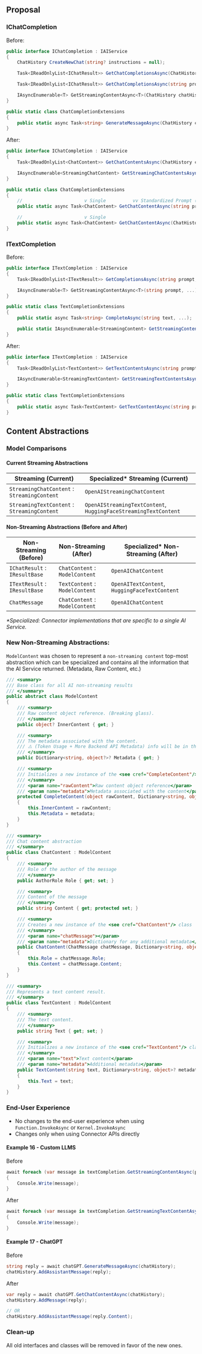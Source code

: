 ## Proposal

### IChatCompletion

Before:

```csharp
public interface IChatCompletion : IAIService
{
    ChatHistory CreateNewChat(string? instructions = null);

    Task<IReadOnlyList<IChatResult>> GetChatCompletionsAsync(ChatHistory chat, ...);

    Task<IReadOnlyList<IChatResult>> GetChatCompletionsAsync(string prompt, ...);

    IAsyncEnumerable<T> GetStreamingContentAsync<T>(ChatHistory chatHistory, ...);
}

public static class ChatCompletionExtensions
{
    public static async Task<string> GenerateMessageAsync(ChatHistory chat, ...);
}
```

After:

```csharp
public interface IChatCompletion : IAIService
{
    Task<IReadOnlyList<ChatContent>> GetChatContentsAsync(ChatHistory chat, ..> tags)

    IAsyncEnumerable<StreamingChatContent> GetStreamingChatContentsAsync(ChatHistory chatHistory, ...);
}

public static class ChatCompletionExtensions
{
    //                       v Single          vv Standardized Prompt (Parse <message> tags)
    public static async Task<ChatContent> GetChatContentAsync(string prompt, ...);

    //                       v Single
    public static async Task<ChatContent> GetChatContentAsync(ChatHistory chatHistory, ...);
}
```

### ITextCompletion

Before:

```csharp
public interface ITextCompletion : IAIService
{
    Task<IReadOnlyList<ITextResult>> GetCompletionsAsync(string prompt, ...);

    IAsyncEnumerable<T> GetStreamingContentAsync<T>(string prompt, ...);
}

public static class TextCompletionExtensions
{
    public static async Task<string> CompleteAsync(string text, ...);

    public static IAsyncEnumerable<StreamingContent> GetStreamingContentAsync(string input, ...);
}
```

After:

```csharp
public interface ITextCompletion : IAIService
{
    Task<IReadOnlyList<TextContent>> GetTextContentsAsync(string prompt, ...);

    IAsyncEnumerable<StreamingTextContent> GetStreamingTextContentsAsync(string prompt, ...);
}

public static class TextCompletionExtensions
{
    public static async Task<TextContent> GetTextContentAsync(string prompt, ...);
}
```

## Content Abstractions

### Model Comparisons

#### Current Streaming Abstractions

| Streaming (Current)                         | Specialized\* Streaming (Current)                               |
| ------------------------------------------- | --------------------------------------------------------------- |
| `StreamingChatContent` : `StreamingContent` | `OpenAIStreamingChatContent`                                    |
| `StreamingTextContent` : `StreamingContent` | `OpenAIStreamingTextContent`, `HuggingFaceStreamingTextContent` |

#### Non-Streaming Abstractions (Before and After)

| Non-Streaming (Before)        | Non-Streaming (After)          | Specialized\* Non-Streaming (After)           |
| ----------------------------- | ------------------------------ | --------------------------------------------- |
| `IChatResult` : `IResultBase` | `ChatContent` : `ModelContent` | `OpenAIChatContent`                           |
| `ITextResult` : `IResultBase` | `TextContent` : `ModelContent` | `OpenAITextContent`, `HuggingFaceTextContent` |
| `ChatMessage`                 | `ChatContent` : `ModelContent` | `OpenAIChatContent`                           |

_\*Specialized: Connector implementations that are specific to a single AI Service._

### New Non-Streaming Abstractions:

`ModelContent` was chosen to represent a `non-streaming content` top-most abstraction which can be specialized and contains all the information that the AI Service returned. (Metadata, Raw Content, etc.)

```csharp
/// <summary>
/// Base class for all AI non-streaming results
/// </summary>
public abstract class ModelContent
{
    /// <summary>
    /// Raw content object reference. (Breaking glass).
    /// </summary>
    public object? InnerContent { get; }

    /// <summary>
    /// The metadata associated with the content.
    /// ⚠️ (Token Usage + More Backend API Metadata) info will be in this dictionary. Old IResult.ModelResult) ⚠️
    /// </summary>
    public Dictionary<string, object?>? Metadata { get; }

    /// <summary>
    /// Initializes a new instance of the <see cref="CompleteContent"/> class.
    /// </summary>
    /// <param name="rawContent">Raw content object reference</param>
    /// <param name="metadata">Metadata associated with the content</param>
    protected CompleteContent(object rawContent, Dictionary<string, object>? metadata = null)
    {
        this.InnerContent = rawContent;
        this.Metadata = metadata;
    }
}
```

```csharp
/// <summary>
/// Chat content abstraction
/// </summary>
public class ChatContent : ModelContent
{
    /// <summary>
    /// Role of the author of the message
    /// </summary>
    public AuthorRole Role { get; set; }

    /// <summary>
    /// Content of the message
    /// </summary>
    public string Content { get; protected set; }

    /// <summary>
    /// Creates a new instance of the <see cref="ChatContent"/> class
    /// </summary>
    /// <param name="chatMessage"></param>
    /// <param name="metadata">Dictionary for any additional metadata</param>
    public ChatContent(ChatMessage chatMessage, Dictionary<string, object>? metadata = null) : base(chatMessage, metadata)
    {
        this.Role = chatMessage.Role;
        this.Content = chatMessage.Content;
    }
}
```

```csharp
/// <summary>
/// Represents a text content result.
/// </summary>
public class TextContent : ModelContent
{
    /// <summary>
    /// The text content.
    /// </summary>
    public string Text { get; set; }

    /// <summary>
    /// Initializes a new instance of the <see cref="TextContent"/> class.
    /// </summary>
    /// <param name="text">Text content</param>
    /// <param name="metadata">Additional metadata</param>
    public TextContent(string text, Dictionary<string, object>? metadata = null) : base(text, metadata)
    {
        this.Text = text;
    }
}
```

### End-User Experience

- No changes to the end-user experience when using `Function.InvokeAsync` or `Kernel.InvokeAsync`
- Changes only when using Connector APIs directly

#### Example 16 - Custom LLMS

Before

```csharp
await foreach (var message in textCompletion.GetStreamingContentAsync(prompt, executionSettings))
{
    Console.Write(message);
}
```

After

```csharp
await foreach (var message in textCompletion.GetStreamingTextContentAsync(prompt, executionSettings))
{
    Console.Write(message);
}
```

#### Example 17 - ChatGPT

Before

```csharp
string reply = await chatGPT.GenerateMessageAsync(chatHistory);
chatHistory.AddAssistantMessage(reply);
```

After

```csharp
var reply = await chatGPT.GetChatContentAsync(chatHistory);
chatHistory.AddMessage(reply);

// OR
chatHistory.AddAssistantMessage(reply.Content);
```

### Clean-up

All old interfaces and classes will be removed in favor of the new ones.

